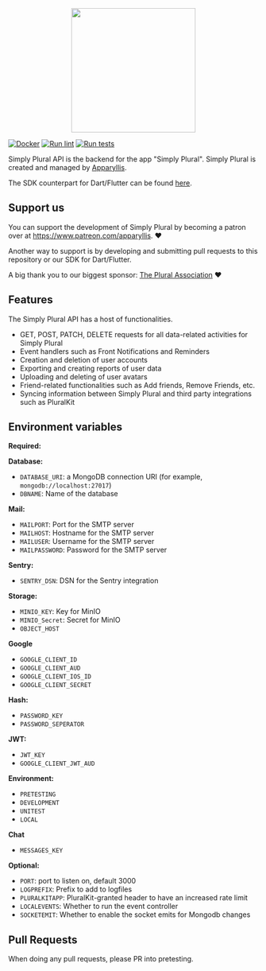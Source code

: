 <div align="center">
  <img src="https://apparyllis.com/wp-content/uploads/2021/12/SimplyPlural-NoBg.png" style="width:250px; height:250px"/>
</div>  

[![Docker](https://github.com/ApparyllisOrg/SimplyPluralApi/actions/workflows/docker.yml/badge.svg?branch=main)](https://github.com/ApparyllisOrg/SimplyPluralApi/actions/workflows/docker.yml)
[![Run lint](https://github.com/ApparyllisOrg/SimplyPluralApi/actions/workflows/lint.yml/badge.svg)](https://github.com/ApparyllisOrg/SimplyPluralApi/actions/workflows/lint.yml)
[![Run tests](https://github.com/ApparyllisOrg/SimplyPluralApi/actions/workflows/test.yml/badge.svg)](https://github.com/ApparyllisOrg/SimplyPluralApi/actions/workflows/test.yml)

Simply Plural API is the backend for the app "Simply Plural". Simply Plural is created and managed by [Apparyllis](https://apparyllis.com/).

The SDK counterpart for Dart/Flutter can be found [here](https://github.com/ApparyllisOrg/simply_sdk).
## Support us
You can support the development of Simply Plural by becoming a patron over at https://www.patreon.com/apparyllis. ❤️

Another way to support is by developing and submitting pull requests to this repository or our SDK for Dart/Flutter.

A big thank you to our biggest sponsor:  [The Plural Association](https://twitter.com/TpaNonprofit) ❤️

## Features

The Simply Plural API has a host of functionalities. 
* GET, POST, PATCH, DELETE requests for all data-related activities for Simply Plural
* Event handlers such as Front Notifications and Reminders
* Creation and deletion of user accounts
* Exporting and creating reports of user data
* Uploading and deleting of user avatars
* Friend-related functionalities such as Add friends, Remove Friends, etc.
* Syncing information between Simply Plural and third party integrations such as PluralKit
## Environment variables

**Required:**

**Database:**
- `DATABASE_URI`: a MongoDB connection URI (for example, `mongodb://localhost:27017`)
- `DBNAME`: Name of the database

**Mail:**
- `MAILPORT`: Port for the SMTP server
- `MAILHOST`: Hostname for the SMTP server
- `MAILUSER`: Username for the SMTP server
- `MAILPASSWORD`: Password for the SMTP server

**Sentry:**
- `SENTRY_DSN`: DSN for the Sentry integration

**Storage:**
- `MINIO_KEY`: Key for MinIO
- `MINIO_Secret`: Secret for MinIO
- `OBJECT_HOST`

**Google**
- `GOOGLE_CLIENT_ID`
- `GOOGLE_CLIENT_AUD`
- `GOOGLE_CLIENT_IOS_ID`
- `GOOGLE_CLIENT_SECRET`

**Hash:**
- `PASSWORD_KEY`
- `PASSWORD_SEPERATOR`

**JWT:**
- `JWT_KEY`
- `GOOGLE_CLIENT_JWT_AUD`

**Environment:**
- `PRETESTING`
- `DEVELOPMENT`
- `UNITEST`
- `LOCAL`

**Chat**
- `MESSAGES_KEY`


**Optional:**

- `PORT`: port to listen on, default 3000
- `LOGPREFIX`: Prefix to add to logfiles
- `PLURALKITAPP`: PluralKit-granted header to have an increased rate limit
- `LOCALEVENTS`: Whether to run the event controller
- `SOCKETEMIT`: Whether to enable the socket emits for Mongodb changes

## Pull Requests
When doing any pull requests, please PR into pretesting.
